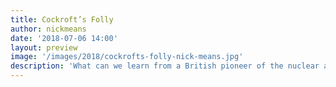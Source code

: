 ```yaml
---
title: Cockroft’s Folly
author: nickmeans
date: '2018-07-06 14:00'
layout: preview
image: '/images/2018/cockrofts-folly-nick-means.jpg'
description: 'What can we learn from a British pioneer of the nuclear age.'
---
```

